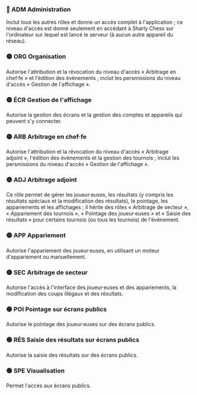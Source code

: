 <!-- Ne pas éditer ce tableau manuellement, utiliser plutôt le script generate_access_levels_doc.py. -->

### 🔴 ADM Administration
Inclut tous les autres rôles et donne un accès complet à l'application ; ce niveau d'accès est donné seulement en accédant à Sharly Chess sur l'ordinateur sur lequel est lancé le serveur (à aucun autre appareil du réseau).

### 🟡 ORG Organisation
Autorise l'attribution et la révocation du niveau d'accès « Arbitrage en chef·fe » et l'édition des évènements ; inclut les persmissions du niveau d'accès « Gestion de l'affichage ».

### 🟡 ÉCR Gestion de l'affichage
Autorise la gestion des écrans et la gestion des comptes et appareils qui peuvent s'y connecter.

### 🟡 ARB Arbitrage en chef·fe
Autorise l'attribution et la révocation du niveau d'accès « Arbitrage adjoint », l'édition des évènements et la gestion des tournois ; inclut les persmissions du niveau d'accès « Gestion de l'affichage ».

### 🟡 ADJ Arbitrage adjoint
Ce rôle permet de gérer les joueur·euses, les résultats (y compris les résultats spéciaux et la modification des résultats), le pointage, les appariements et les affichages ; il hérite des rôles « Arbitrage de secteur », « Appariement des tournois », « Pointage des joueur·euses » et « Saisie des résultats » pour certains tournois (ou tous les tournois) de l'évènement.

### 🟡 APP Appariement
Autorise l'appariement des joueur·euses, en utilisant un moteur d'appariement ou manuellement.

### 🟡 SEC Arbitrage de secteur
Autorise l'accès à l'interface des joueur·euses et des appariements, la modification des coups illégaux et des résultats.

### 🟢 POI Pointage sur écrans publics
Autorise le pointage des joueur·euses sur des écrans publics.

### 🟢 RÉS Saisie des résultats sur écrans publics
Autorise la saisie des résultats sur des écrans publics.

### 🟢 SPE Visualisation
Permet l'accès aux écrans publics.

<!-- Généré par le script generate_access_levels_doc.py (2025-09-17 17:51) -->
